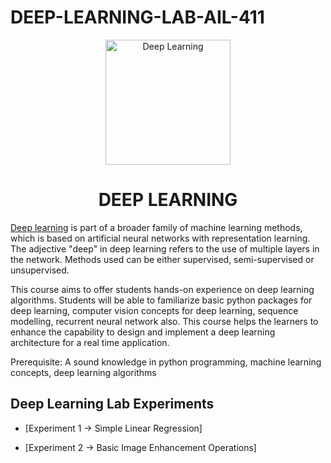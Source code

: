 # DEEP-LEARNING-LAB-AIL-411

<div align="center">
<img src="https://img.icons8.com/external-becris-lineal-color-becris/200/external-deep-learning-artificial-intelligence-becris-lineal-color-becris.png" title = "Deep Learning" height='200'>
</div>

<h1 align="center"> DEEP LEARNING </h1>

<!-- ---------------------------------------------------  -->
[Deep learning](https://en.wikipedia.org/wiki/Deep_learning) is part of a broader family of machine learning methods, which is based on artificial neural networks with representation learning. The adjective "deep" in deep learning refers to the use of multiple layers in the network. Methods used can be either supervised, semi-supervised or unsupervised.

This course aims to offer students hands-on experience on deep learning algorithms.
Students will be able to familiarize basic python packages for deep learning, computer vision concepts for deep learning, sequence modelling, recurrent neural network also. 
This course helps the learners to enhance the capability to design and implement a deep learning architecture for a real time application.

Prerequisite: A sound knowledge in python programming, machine learning concepts, deep 
learning algorithms

## Deep Learning Lab Experiments

* [Experiment 1 → Simple Linear Regression]

* [Experiment 2 → Basic Image Enhancement Operations]
